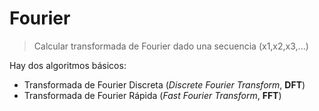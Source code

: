 
# Fourier

> Calcular transformada de Fourier dado una secuencia (x1,x2,x3,...)

Hay dos algoritmos básicos:
  - Transformada de Fourier Discreta (*Discrete Fourier Transform*, **DFT**)
  - Transformada de Fourier Rápida (*Fast Fourier Transform*, **FFT**)
